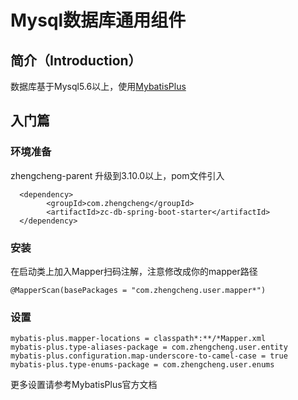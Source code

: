 # Mysql数据库通用组件

## **简介**（Introduction）

数据库基于Mysql5.6以上，使用[MybatisPlus](https://mp.baomidou.com/)

## **入门篇**

### **环境准备**

zhengcheng-parent 升级到3.10.0以上，pom文件引入

```
  <dependency>
        <groupId>com.zhengcheng</groupId>
        <artifactId>zc-db-spring-boot-starter</artifactId>
  </dependency>
```

### **安装**

在启动类上加入Mapper扫码注解，注意修改成你的mapper路径
```
@MapperScan(basePackages = "com.zhengcheng.user.mapper*")
```

### **设置**

```
mybatis-plus.mapper-locations = classpath*:**/*Mapper.xml
mybatis-plus.type-aliases-package = com.zhengcheng.user.entity
mybatis-plus.configuration.map-underscore-to-camel-case = true
mybatis-plus.type-enums-package = com.zhengcheng.user.enums
```

更多设置请参考MybatisPlus官方文档
